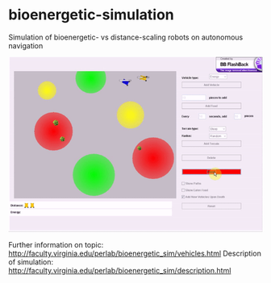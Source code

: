 # bioenergetic-simulation
Simulation of bioenergetic- vs distance-scaling robots on autonomous navigation

<img src='demo.gif'/>

Further information on topic: http://faculty.virginia.edu/perlab/bioenergetic_sim/vehicles.html
Description of simulation: http://faculty.virginia.edu/perlab/bioenergetic_sim/description.html
